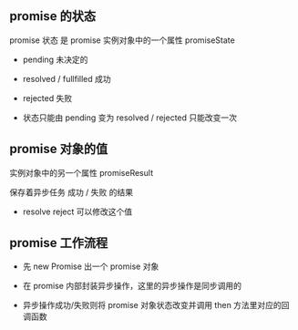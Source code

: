 
## promise 的状态

promise 状态 是 promise 实例对象中的一个属性 promiseState

* pending  未决定的

* resolved / fullfilled  成功

* rejected  失败

* 状态只能由 pending 变为 resolved / rejected 只能改变一次


## promise 对象的值

实例对象中的另一个属性 promiseResult

保存着异步任务 成功 / 失败 的结果

* resolve reject 可以修改这个值


## promise 工作流程

* 先 new Promise 出一个 promise 对象

* 在 promise 内部封装异步操作，这里的异步操作是同步调用的

* 异步操作成功/失败则将 promise 对象状态改变并调用 then 方法里对应的回调函数

